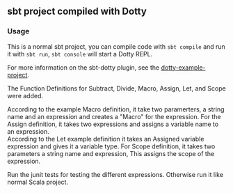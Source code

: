 ## sbt project compiled with Dotty

### Usage

This is a normal sbt project, you can compile code with `sbt compile` and run it
with `sbt run`, `sbt console` will start a Dotty REPL.

For more information on the sbt-dotty plugin, see the
[dotty-example-project](https://github.com/lampepfl/dotty-example-project/blob/master/README.md).


The Function Definitions for Subtract, Divide, Macro, Assign, Let, and Scope were added.

According to the example Macro definition, it take two paramerters, a string name and an expression and creates
a "Macro" for the expression. For the Assign definition, it takes two expressions and assigns a variable name to an expression.  
According to the Let example definition it takes an Assigned variable expression and gives it a variable type.
For Scope definition, it takes two parameters a string name and expression, This assigns the scope of the expression.


Run the junit tests for testing the different expressions. Otherwise run it like normal Scala project.

